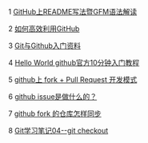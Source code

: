 1   [GitHub上README写法暨GFM语法解读](http://blog.csdn.net/guodongxiaren/article/details/23690801)<br>
   
2   [如何高效利用GitHub](http://www.yangzhiping.com/tech/github.html)<br>

3   [Git与Github入门资料](http://www.yangzhiping.com/tech/git.html)<br>

4   [Hello World github官方10分钟入门教程](https://guides.github.com/activities/hello-world/)<br>

5   [github上 fork + Pull Request 开发模式](http://yijiebuyi.com/blog/ae55e3eb52d5a1d81587fc3564806802.html)<br>

6   [github issue是做什么的？](http://www.zhihu.com/question/22969033/answer/25927363)<br>

7   [github fork 的仓库怎样同步](http://zhidao.baidu.com/question/1543571864340841187.html?fr=iks&word=github%D4%D9%B4%CEfork&ie=gbk)<br>

8   [Git学习笔记04--git checkout](http://www.cnblogs.com/craftor/archive/2012/11/04/2754147.html)<br>
